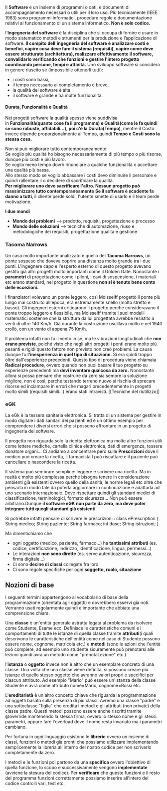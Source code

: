 Il **Software** è un insieme di programmi o dati, e documenti di accompagnamento necessari o utili per il loro uso. Più tecnicamente (IEEE 1983) sono programmi informatici, procedure regole e documentazione relativi al funzionamento di un sistema informatico. **Non è solo codice.** 

l'**Ingegneria del software** è la disciplina che si occupa di fornire e usare in modo sistematico metodi e strumenti per la produzione e l’applicazione di software. 
**Il compito dell'ingegneria del software è analizzare costi e benefici, capire cosa deve fare il sistema (requisiti), capire come deve essere strutturato (architettura), realizzare effettivamente il software, convalidarlo verificando che funzioni e gestire l'intero progetto coordinando persone, tempi e attività.**
  Uno sviluppo software si considera in genere riuscito se (impossibile ottenerli tutti):
- i costi sono bassi,
- il tempo necessario al completamento è breve,
- la qualità del software è alta
- il software è grande e ha molte funzionalità.
#### **Durata, Funzionalità e Qualità**  
Nei progetti software la qualità spesso viene suddivisa in **Funzionalità(quante cose fa il programma) e Qualità(come le fa quindi se sono robuste, affidabili...), poi c'è la Durata(Tempo)**, mentre il Costo invece dipende proporzionalmente al Tempo, quindi **Tempo e Costi sono la stessa cosa.**

Non si può migliorare tutto contemporaneamente:  
Se voglio più qualità ho bisogno necessariamente di più tempo o più risorse, dunque più costi e più lavoro.  
Se voglio meno tempo dovrò rinunciare a qualche funzionalità o accettare una qualità più bassa.  
Allo stesso modo se voglio abbassare i costi devo diminuire il personale e quindi rallentare il o decidere di sacrificare la qualità.  
**Per migliorare uno devo sacrificare l'altro. Nessun progetto può massimizzare tutto contemporaneamente**
**Se il software è scadente fa danno a tutti**, il cliente perde soldi, l'utente smette di usarlo e il team perde motivazione.

**I due mondi**
- **Mondo dei problemi** --> prodotto, requisiti, progettazione e processo
- **Mondo delle soluzioni** --> tecniche di automazione, riuso e metodologiche dei requisiti, progettazione qualità e gestione

### Tacoma Narrows
Un caso molto importante analizzato è quello del **Tacoma Narrows**, un ponte sospeso che doveva coprire una distanza molto grande tra i due punti. L'ingegnere capo e l'esperto esterno di questo progetto avevano gestito già altri progetti molto importanti come il Golden Gate.
Nonostante i **parametri** di progettazione come i piloni, i cavi di sospensione, i materiali etc erano standard, nel progetto in questione **non si è tenuto bene conto delle eccezioni.**

I finanziatori volevano un ponte leggero, così Moisseiff progettò il ponte più lungo mai costruito all'epoca, era estremamente snello (molto stretto e basso). Gli ingegneri esterni criticarono il progetto perché consideravano il ponte troppo leggero e flessibile, ma Moisseiff tramite i suoi modelli matematici sostenne che la struttura da lui progettata avrebbe resistito a venti di oltre 140 Km/h. 
Già durante la costruzione oscillava molto e nel 1940 crollò, con un vento di appena 75 Km/h.

Il problema infatti non fu il vento in sé, ma le vibrazioni longitudinali che **non erano previste**, poiché visto che negli altri progetti i ponti erano molto più pesanti e rigidi questo fattore non previsto non creò problemi. La causa dunque fu **l'inesperienza in quel tipo di situazione.**
Si era spinti troppo oltre dall'esperienze precedenti. Questo tipo di procedura viene chiamata **Radical procedure**, ovvero quando non puoi basare il tuo progetto su esperienze precedenti ma **devi inventare qualcosa da zero.**
Nonostante allora si possa pensare che costruire da zero sia sempre la soluzione migliore, non è così, perché testando terreno nuovo si rischia di sprecare risorse ed inciampare in errori che magari precedentemente in progetti molto simili (requisiti simili...) erano stati intravisti.
[[Tecniche del riutilizzo]]
### eGK
La eGk è la tessera sanitaria elettronica. Si tratta di un sistema per gestire in modo digitale i dati sanitari dei pazienti ed è un ottimo esempio per comprendere i diversi errori che si possono affrontare in un progetto di ingegneria del software. 

Il progetto non riguarda solo la ricetta elettronica ma molte altre funzioni utili come lettere mediche, cartella clinica elettronica, dati di emergenza, tessera donatore organi...
Ci andiamo a concentrare però sulle **Prescrizioni** dove il medico può creare la ricetta, il farmacista l può riscattare e il paziente può cancellare o nascondere la ricetta.

Il sistema può sembrare semplice: leggere e scrivere una ricetta. Ma in realtà è molto più complessa perché bisogna tenere in considerazione ambienti già esistenti ovvero quello della sanità, le norme legali etc oltre che pensarla in modo tale da poterla aggiornare in continuazione e adattarla ad uno scenario internazionale.
Deve rispettare quindi gli standard medici di classificazione, terminologici, formato sicurezza... Non può essere arbitrario.Dunque **il software eGK non parte da zero, ma deve poter integrare tutti quegli standard già esistenti**. 

Si potrebbe infatti pensare di scrivere le prescrizioni :
class ePrescription {
  String medico;
  String paziente;
  String farmaco;
  int dose;
  String istruzioni;
} 

Ma dimentichiamo che 
- ogni oggetto (medico, paziente, farmaco...) ha **tantissimi attributi** (es. codice, certificazione, indirizzo, identificazione, lingua, permessi...)
- Le interazioni **non sono dirette** (es. serve autenticazione, sicurezza, firma digitale...)
- Ci sono **decine di classi** collegate fra loro
- Ci sono regole specifiche per ogni **soggetto, ruolo, situazione**

## Nozioni di base
I seguenti termini appartengono al vocabolario di base della programmazione (orientata agli oggetti) e dovrebbero esservi già noti. Verranno usati regolarmente quindi è importante che abbiate una comprensione chiara.

Una **classe** è un'entità generale astratta legata al problema da risolvere come Studente, Esame ecc. Definisce le caratteristiche comuni e i comportamenti di tutte le istanze di quella classe tramite **attributi**(i quali descrivono le caratteristiche dell'entità come nel caso di Studente possono essere nome, cognome, matricola etc.) e **metodi** (sono le azioni che l'entità può compiere, ad esempio uno studente sicuramente può prenotarsi alle lezioni quindi avrà un metodo come "prenotaLezione" etc.).

l'**istanza** o **oggetto** invece non è altro che un esemplare concreto di una classe. Una volta che una classe viene definita, si possono creare più istanze di quello stesso oggetto che avranno valori propri e specifici per ciascun attributo.
Ad esempio "Mario" può essere un'istanza della classe Studente e avrà come attributo nome=Mario, cognome=Rossi etc.

L'**ereditarietà** è un'altro concetto chiave che riguarda la programmazione ad oggetti basata sulla presenza di più classi. Avremo una classe "padre" e una sottoclasse "figlia" che eredita  i metodi e gli attributi (non private) della classe padre. Questi metodi possono essere anche riscritti tramite @override mantenendo la stessa firma, ovvero lo stesso nome e gli stessi parametri, oppure fare l'overload dove il nome resta invariato ma i parametri cambiano.

Per fortuna in ogni linguaggio esistono le **librerie** ovvero un insieme di classi, funzioni o metodi già pronti che possiamo utilizzare implementando semplicemente la libreria all'interno del nostro codice per non scriverlo completamente da zero. 

I metodi e le funzioni poi partono da una **specifica** ovvero l'obiettivo di quella funzione, lo scopo e successivamente vengono **implementate** (avviene la stesura del codice). Per **verificare** che queste funzioni e il resto del programma funzioni correttamente possiamo inserire all'intero del codice controlli vari, test etc.
